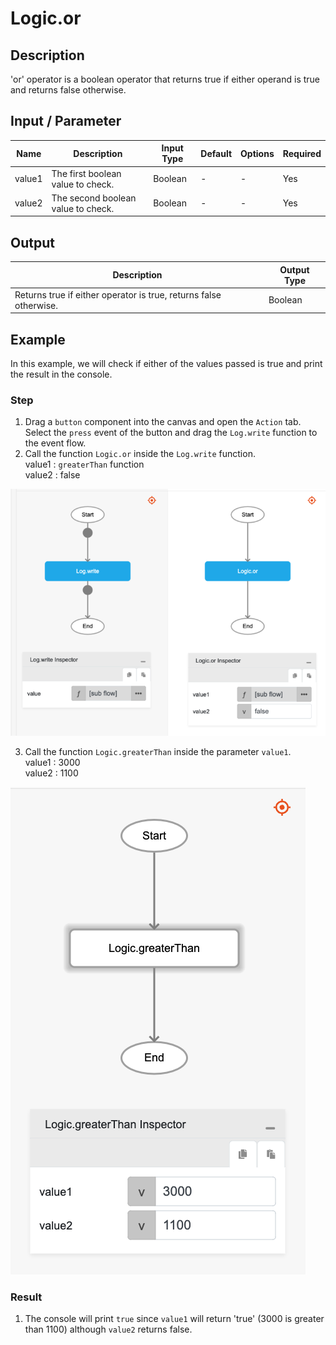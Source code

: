 # Logic.or

## Description

'or' operator is a boolean operator that returns true if either operand is true and returns false otherwise. 

## Input / Parameter

| Name | Description | Input Type | Default | Options | Required |
| ------ | ------ | ------ | ------ | ------ | ------ |
| value1 | The first boolean value to check. | Boolean | - | - | Yes |
| value2 | The second boolean value to check. | Boolean | - | - | Yes |

## Output

| Description | Output Type |
| ------ | ------ |
| Returns true if either operator is true, returns false otherwise. | Boolean |

## Example

In this example, we will check if either of the values passed is true and print the result in the console.
</br>

### Step

1. Drag a `button` component into the canvas and open the `Action` tab. Select the `press` event of the button and drag the `Log.write` function to the event flow.
2. Call the function `Logic.or` inside the `Log.write` function.
    </br>
    value1 : `greaterThan` function<br />
    value2 : false<br />

![](./or-step-1.png)

3. Call the function `Logic.greaterThan` inside the parameter `value1`.
    </br>
    value1 : 3000<br />
    value2 : 1100<br />

![](./or-step-2.png)

### Result

1. The console will print `true` since `value1` will return 'true' (3000 is greater than 1100) although `value2` returns false.